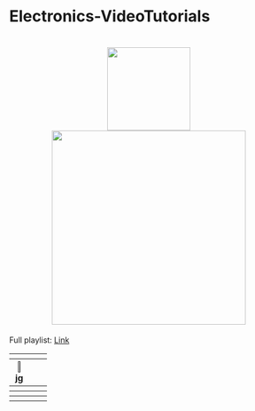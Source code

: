 # Electronics-VideoTutorials


<h1 align="center">
  <img src="https://i.imgur.com/WUA29md.png" width="150">
  <br>
  <img src="https://i.imgur.com/KAVNk3U.png" width="350">
</h1>

Full playlist: <a href="https://www.youtube.com/playlist?list=PLqsewl9xsOjblkomgeglS9es2yL3axs0j">Link</a>

<table>
  <tr>
    <th></th>
    <th></th>
    <th></th>
  </tr>
  <tr>
    <th><a href=""><img width="33%" src=""><br>  jg</a></th>
    <th></th>
    <th></th>
  </tr>
  <tr>
    <th></th>
    <th></th>
    <th></th>
  </tr>
  <tr>
    <th></th>
    <th></th>
    <th></th>
  </tr>
  <tr>
    <th></th>
    <th></th>
    <th></th>
  </tr>
</table>
